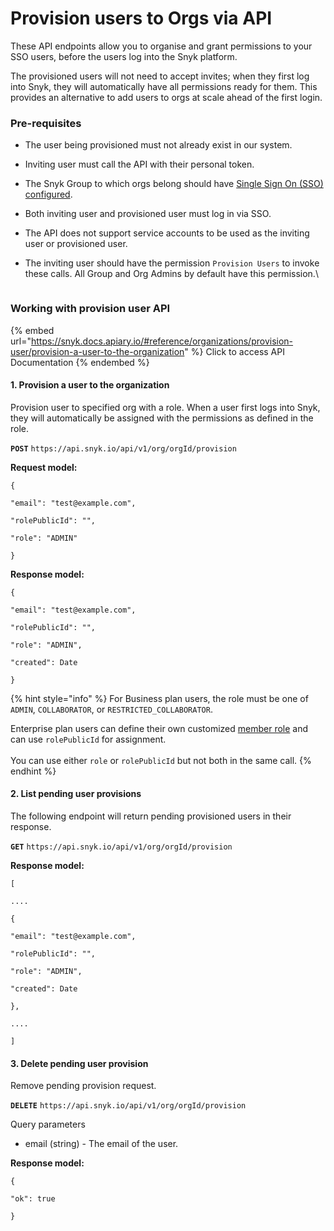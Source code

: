 # Provision users to Orgs via API

These API endpoints allow you to organise and grant permissions to your SSO users, before the users log into the Snyk platform.

The provisioned users will not need to accept invites; when they first log into Snyk, they will automatically have all permissions ready for them. This provides an alternative to add users to orgs at scale ahead of the first login.

### Pre-requisites

* The user being provisioned must not already exist in our system.
* Inviting user must call the API with their personal token.
* The Snyk Group to which orgs belong should have [Single Sign On (SSO) configured](../setting-up-sso-for-authentication/).
* Both inviting user and provisioned user must log in via SSO.
* The API does not support service accounts to be used as the inviting user or provisioned user.
*   The inviting user should have the permission `Provision Users` to invoke these calls. All Group and Org Admins by default have this permission.\\

    <figure><img src="../../.gitbook/assets/Screenshot 2022-09-09 at 09.57.17.png" alt=""><figcaption></figcaption></figure>

### Working with provision user API

{% embed url="https://snyk.docs.apiary.io/#reference/organizations/provision-user/provision-a-user-to-the-organization" %}
Click to access API Documentation
{% endembed %}

#### 1. Provision a user to the organization

Provision user to specified org with a role. When a user first logs into Snyk, they will automatically be assigned with the permissions as defined in the role.

**`POST`** `https://api.snyk.io/api/v1/org/orgId/provision`

**Request model:**

`{`

`"email": "test@example.com",`

`"rolePublicId": "",`

`"role": "ADMIN"`

`}`

**Response model:**

`{`

`"email": "test@example.com",`

`"rolePublicId": "",`

`"role": "ADMIN",`

`"created": Date`

`}`

{% hint style="info" %}
For Business plan users, the role must be one of `ADMIN`, `COLLABORATOR`, or `RESTRICTED_COLLABORATOR`.

Enterprise plan users can define their own customized [member role](member-roles.md) and can use `rolePublicId` for assignment.\
\
You can use either `role` or `rolePublicId` but not both in the same call.
{% endhint %}

#### 2. List pending user provisions

The following endpoint will return pending provisioned users in their response.

**`GET`** `https://api.snyk.io/api/v1/org/orgId/provision`

**Response model:**

`[`

`....`

`{`

`"email": "test@example.com",`

`"rolePublicId": "",`

`"role": "ADMIN",`

`"created": Date`

`},`

`....`

`]`

#### 3. Delete pending user provision

Remove pending provision request.

**`DELETE`** `https://api.snyk.io/api/v1/org/orgId/provision`

Query parameters

* email (string) - The email of the user.

**Response model:**

`{`

`"ok": true`

`}`
